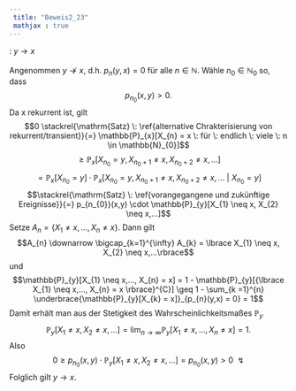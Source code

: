 ```yaml
---
 title: "Beweis2_23"
 mathjax : true
---
```

: $y \rightarrow x$\
\
Angenommen $y \not\rightarrow x$, d.h. $p_{n}(y,x) = 0$ für alle
$n \in \mathbb{N}$. Wähle $n_{0} \in \mathbb{N}_{0}$ so, dass
$$p_{n_{0}}(x,y) > 0.$$ Da x rekurrent ist, gilt
$$0 \stackrel{\mathrm{Satz} \: \ref{alternative Chrakterisierung von rekurrent/transient}}{=} \mathbb{P}_{x}[X_{n} = x \: für \: endlich \: viele \: n \in \mathbb{N}_{0}]$$
$$\geq \mathbb{P}_{x}[X_{n_{0}} = y, X_{n_{0} + 1} \neq x, X_{n_{0} + 2} \neq x,...]$$
$$= \mathbb{P}_{x}[X_{n_{0}}=y] \cdot \mathbb{P}_{x}[X_{n_{0}} = y,  X_{n_{0} + 1} \neq x, X_{n_{0} + 2} \neq x,... \: | \: X_{n_{0}} = y]$$
$$\stackrel{\mathrm{Satz} \: \ref{vorangegangene und zukünftige Ereignisse}}{=} p_{n_{0}}(x,y) \cdot \mathbb{P}_{y}[X_{1} \neq x, X_{2} \neq x,...]$$
Setze $A_{n} = \lbrace X_{1} \neq x,...,X_{n} \neq x \rbrace.$ Dann gilt
$$A_{n} \downarrow \bigcap_{k=1}^{\infty} A_{k} = \lbrace X_{1} \neq x, X_{2} \neq x,...\rbrace$$
und
$$\mathbb{P}_{y}[X_{1} \neq x,..., X_{n} = x] = 1 - \mathbb{P}_{y}[{\lbrace X_{1} \neq x,..., X_{n} = x \rbrace}^{C}] \geq 1 - \sum_{k =1}^{n} \underbrace{\mathbb{P}_{y}[X_{k} = x]}_{p_{n}(y,x) = 0} = 1$$
Damit erhält man aus der Stetigkeit des Wahrscheinlichkeitsmaßes
$\mathbb{P}_{y}$
$$\mathbb{P}_{y}[X_{1} \neq x, X_{2} \neq x,...] = \lim_{n \to \infty} \mathbb{P}_{y}[X_{1} \neq x,...,X_{n} \neq x] = 1.$$
Also
$$0 \geq p_{n_{0}}(x,y) \cdot \mathbb{P}_{y}[X_{1} \neq x, X_{2} \neq x,...] = p_{n_{0}}(x,y) > 0 \: \: \lightning$$
Folglich gilt $y \rightarrow x$.
